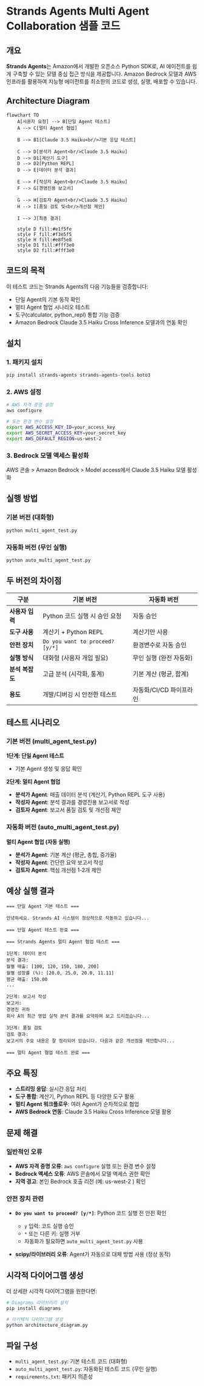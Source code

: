 # Strands Agents Multi Agent Collaboration 샘플 코드

## 개요

**Strands Agents**는 Amazon에서 개발한 오픈소스 Python SDK로, AI 에이전트를 쉽게 구축할 수 있는 모델 중심 접근 방식을 제공합니다. Amazon Bedrock 모델과 AWS 인프라를 활용하여 지능형 에이전트를 최소한의 코드로 생성, 실행, 배포할 수 있습니다.

## Architecture Diagram

```mermaid
flowchart TD
    A[사용자 요청] --> B[단일 Agent 테스트]
    A --> C[멀티 Agent 협업]
    
    B --> B1[Claude 3.5 Haiku<br/>기본 응답 테스트]
    
    C --> D[분석가 Agent<br/>Claude 3.5 Haiku]
    D --> D1[계산기 도구]
    D --> D2[Python REPL]
    D --> E[데이터 분석 결과]
    
    E --> F[작성자 Agent<br/>Claude 3.5 Haiku]
    F --> G[경영진용 보고서]
    
    G --> H[검토자 Agent<br/>Claude 3.5 Haiku]
    H --> I[품질 검토 및<br/>개선점 제안]
    
    I --> J[최종 결과]
    
    style D fill:#e1f5fe
    style F fill:#f3e5f5
    style H fill:#e8f5e8
    style D1 fill:#fff3e0
    style D2 fill:#fff3e0
```

## 코드의 목적

이 테스트 코드는 Strands Agents의 다음 기능들을 검증합니다:
- 단일 Agent의 기본 동작 확인
- 멀티 Agent 협업 시나리오 테스트
- 도구(calculator, python_repl) 통합 기능 검증
- Amazon Bedrock Claude 3.5 Haiku Cross Inference 모델과의 연동 확인

## 설치

### 1. 패키지 설치
```bash
pip install strands-agents strands-agents-tools boto3
```

### 2. AWS 설정
```bash
# AWS 자격 증명 설정
aws configure

# 또는 환경 변수 설정
export AWS_ACCESS_KEY_ID=your_access_key
export AWS_SECRET_ACCESS_KEY=your_secret_key
export AWS_DEFAULT_REGION=us-west-2
```

### 3. Bedrock 모델 액세스 활성화
AWS 콘솔 > Amazon Bedrock > Model access에서 Claude 3.5 Haiku 모델 활성화

## 실행 방법

### 기본 버전 (대화형)
```bash
python multi_agent_test.py
```

### 자동화 버전 (무인 실행)
```bash
python auto_multi_agent_test.py
```

## 두 버전의 차이점

| 구분 | 기본 버전 | 자동화 버전 |
|------|-----------|-------------|
| **사용자 입력** | Python 코드 실행 시 승인 요청 | 자동 승인 |
| **도구 사용** | 계산기 + Python REPL | 계산기만 사용 |
| **안전 장치** | `Do you want to proceed? [y/*]` | 환경변수로 자동 승인 |
| **실행 방식** | 대화형 (사용자 개입 필요) | 무인 실행 (완전 자동화) |
| **분석 복잡도** | 고급 분석 (시각화, 통계) | 기본 계산 (평균, 합계) |
| **용도** | 개발/디버깅 시 안전한 테스트 | 자동화/CI/CD 파이프라인 |

## 테스트 시나리오

### 기본 버전 (multi_agent_test.py)

**1단계: 단일 Agent 테스트**
- 기본 Agent 생성 및 응답 확인

**2단계: 멀티 Agent 협업**
- **분석가 Agent**: 매출 데이터 분석 (계산기, Python REPL 도구 사용)
- **작성자 Agent**: 분석 결과를 경영진용 보고서로 작성
- **검토자 Agent**: 보고서 품질 검토 및 개선점 제안

### 자동화 버전 (auto_multi_agent_test.py)

**멀티 Agent 협업 (자동 실행)**
- **분석가 Agent**: 기본 계산 (평균, 총합, 증가율)
- **작성자 Agent**: 간단한 요약 보고서 작성
- **검토자 Agent**: 핵심 개선점 1-2개 제안

## 예상 실행 결과

```
=== 단일 Agent 기본 테스트 ===

안녕하세요. Strands AI 시스템이 정상적으로 작동하고 있습니다...

=== 단일 Agent 테스트 완료 ===

=== Strands Agents 멀티 Agent 협업 테스트 ===

1단계: 데이터 분석
분석 결과:
월별 매출: [100, 120, 150, 180, 200] 
월별 성장률 (%): [20.0, 25.0, 20.0, 11.11]
평균 매출: 150.00
...

2단계: 보고서 작성
보고서:
경영진 귀하
회사 A의 최근 영업 실적 분석 결과를 요약하여 보고 드리겠습니다...

3단계: 품질 검토
검토 결과:
보고서의 주요 내용은 잘 정리되어 있습니다. 다음과 같은 개선점을 제안합니다...

=== 멀티 Agent 협업 테스트 완료 ===
```

## 주요 특징

- **스트리밍 응답**: 실시간 응답 처리
- **도구 통합**: 계산기, Python REPL 등 다양한 도구 활용
- **멀티 Agent 워크플로우**: 여러 Agent가 순차적으로 협업
- **AWS Bedrock 연동**: Claude 3.5 Haiku Cross Inference 모델 활용

## 문제 해결

### 일반적인 오류
- **AWS 자격 증명 오류**: `aws configure` 실행 또는 환경 변수 설정
- **Bedrock 액세스 오류**: AWS 콘솔에서 모델 액세스 권한 확인
- **지역 경고**: 본인 Bedrock 호출 리전 (예: us-west-2 ) 확인

### 안전 장치 관련
- **`Do you want to proceed? [y/*]`**: Python 코드 실행 전 안전 확인
  - `y` 입력: 코드 실행 승인
  - `*` 또는 다른 키: 실행 거부
  - 자동화가 필요하면 `auto_multi_agent_test.py` 사용

- **scipy/라이브러리 오류**: Agent가 자동으로 대체 방법 사용 (정상 동작)

## 시각적 다이어그램 생성

더 상세한 시각적 다이어그램을 원한다면:

```bash
# Diagrams 라이브러리 설치
pip install diagrams

# 아키텍처 다이어그램 생성
python architecture_diagram.py
```

## 파일 구성

- `multi_agent_test.py`: 기본 테스트 코드 (대화형)
- `auto_multi_agent_test.py`: 자동화된 테스트 코드 (무인 실행)
- `requirements.txt`: 패키지 의존성
